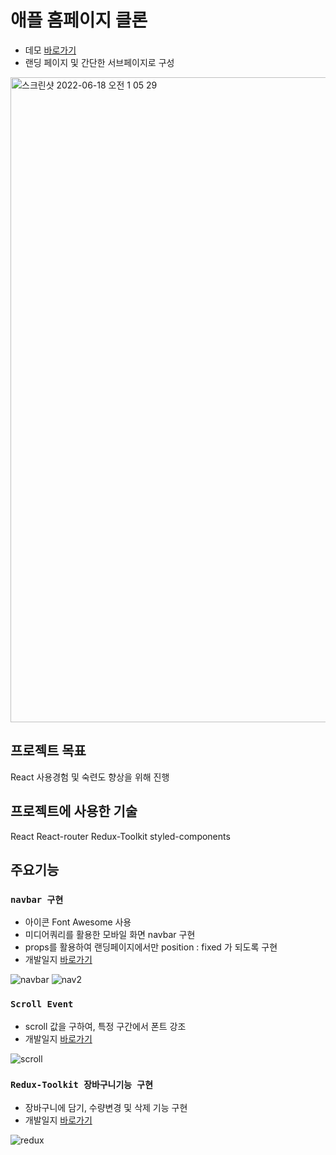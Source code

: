 # 애플 홈페이지 클론

- 데모 [바로가기](https://brightyoung219.github.io/apple-web-clone/)
- 랜딩 페이지 및 간단한 서브페이지로 구성
<img width="1032" alt="스크린샷 2022-06-18 오전 1 05 29" src="https://user-images.githubusercontent.com/104407191/174482618-67a7960c-5f84-43bc-bad3-e9be8ead1489.png">


## 프로젝트 목표

React 사용경험 및 숙련도 향상을 위해 진행

## 프로젝트에 사용한 기술

React
React-router
Redux-Toolkit
styled-components

## 주요기능

### `navbar 구현`
- 아이콘 Font Awesome 사용
- 미디어쿼리를 활용한 모바일 화면 navbar 구현
- props를 활용하여 랜딩페이지에서만 position : fixed 가 되도록 구현
- 개발일지 [바로가기](https://velog.io/@nosiba/%EC%95%A0%ED%94%8C%ED%81%B4%EB%A1%A0-styled-components%EB%A1%9C-navbar-%EA%B5%AC%ED%98%84)

![navbar](https://user-images.githubusercontent.com/104407191/174322757-45e9e81b-522a-427a-bea0-714d08579b7f.gif)
![nav2](https://user-images.githubusercontent.com/104407191/174322773-1c51c202-8582-479f-babb-014abd917610.gif)


### `Scroll Event`

- scroll 값을 구하여, 특정 구간에서 폰트 강조
- 개발일지 [바로가기](https://velog.io/@nosiba/react-scroll-event)

![scroll](https://user-images.githubusercontent.com/104407191/174333098-a6df3c47-7d5c-4adb-ba5f-e42c141f369e.gif)

### `Redux-Toolkit 장바구니기능 구현`

- 장바구니에 담기, 수량변경 및 삭제 기능 구현
- 개발일지 [바로가기](https://velog.io/@nosiba/%EC%95%A0%ED%94%8C%ED%81%B4%EB%A1%A0-Redux-Toolkit-%EC%9E%A5%EB%B0%94%EA%B5%AC%EB%8B%88%EA%B8%B0%EB%8A%A5-%EA%B5%AC%ED%98%84)

![redux](https://user-images.githubusercontent.com/104407191/174335120-c81bc367-32cb-4b8a-9fcf-78426a4d1f9e.gif)




